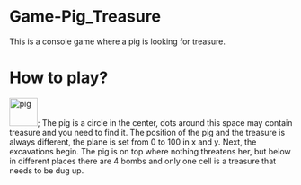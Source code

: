 # Game-Pig_Treasure
This is a console game where a pig is looking for treasure.
# How to play?
<img src="https://www.svgrepo.com/show/289070/pig.svg" title="pig" height="50">;
The pig is a circle in the center, dots around this space may contain treasure and you need to find it. The position of the pig and the treasure is always different, the plane is set from 0 to 100 in x and y.  Next, the excavations begin. The pig is on top where nothing threatens her, but below in different places there are 4 bombs and only one cell is a treasure that needs to be dug up.
